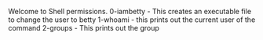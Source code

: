 Welcome to Shell permissions.
0-iambetty - This creates an executable file to change the user to betty
1-whoami - this prints out the current user of the command
2-groups - This prints out the group
